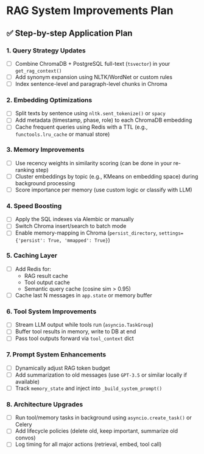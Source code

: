 # RAG System Improvements Plan

## ✅ Step-by-step Application Plan

### 1. Query Strategy Updates
- [ ] Combine ChromaDB + PostgreSQL full-text (`tsvector`) in your `get_rag_context()`
- [ ] Add synonym expansion using NLTK/WordNet or custom rules
- [ ] Index sentence-level and paragraph-level chunks in Chroma

### 2. Embedding Optimizations
- [ ] Split texts by sentence using `nltk.sent_tokenize()` or `spacy`
- [ ] Add metadata (timestamp, phase, role) to each ChromaDB embedding
- [ ] Cache frequent queries using Redis with a TTL (e.g., `functools.lru_cache` or manual store)

### 3. Memory Improvements
- [ ] Use recency weights in similarity scoring (can be done in your re-ranking step)
- [ ] Cluster embeddings by topic (e.g., KMeans on embedding space) during background processing
- [ ] Score importance per memory (use custom logic or classify with LLM)

### 4. Speed Boosting
- [ ] Apply the SQL indexes via Alembic or manually
- [ ] Switch Chroma insert/search to batch mode
- [ ] Enable memory-mapping in Chroma (`persist_directory`, `settings={'persist': True, 'mmapped': True}`)

### 5. Caching Layer
- [ ] Add Redis for:
  - RAG result cache
  - Tool output cache
  - Semantic query cache (cosine sim > 0.95)
- [ ] Cache last N messages in `app.state` or memory buffer

### 6. Tool System Improvements
- [ ] Stream LLM output while tools run (`asyncio.TaskGroup`)
- [ ] Buffer tool results in memory, write to DB at end
- [ ] Pass tool outputs forward via `tool_context` dict

### 7. Prompt System Enhancements
- [ ] Dynamically adjust RAG token budget
- [ ] Add summarization to old messages (use `GPT-3.5` or similar locally if available)
- [ ] Track `memory_state` and inject into `_build_system_prompt()`

### 8. Architecture Upgrades
- [ ] Run tool/memory tasks in background using `asyncio.create_task()` or Celery
- [ ] Add lifecycle policies (delete old, keep important, summarize old convos)
- [ ] Log timing for all major actions (retrieval, embed, tool call)
